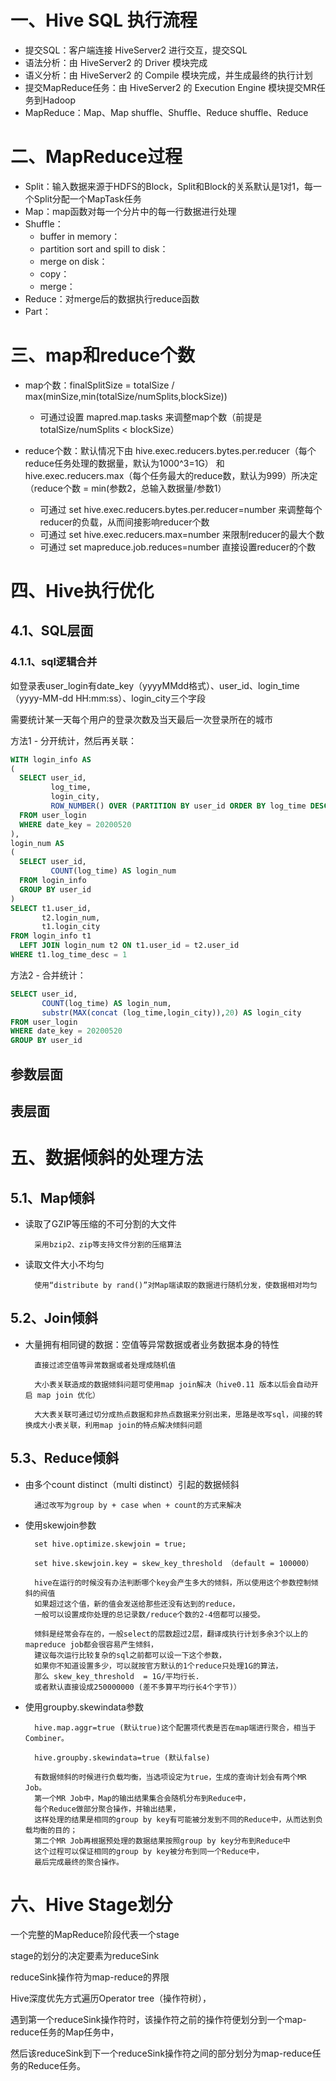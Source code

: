 <!--
 * @Author              : Uncle Bean
 * @Date                : 2020-05-23 23:06:47
 * @LastEditors         : Uncle Bean
 * @LastEditTime        : 2020-05-25 20:22:15
 * @FilePath            : \面试\Hive.md
 * @Description         : 
--> 

# 一、Hive SQL 执行流程

* 提交SQL：客户端连接 HiveServer2 进行交互，提交SQL
* 语法分析：由 HiveServer2 的 Driver 模块完成
* 语义分析：由 HiveServer2 的 Compile 模块完成，并生成最终的执行计划
* 提交MapReduce任务：由 HiveServer2 的 Execution Engine 模块提交MR任务到Hadoop
* MapReduce：Map、Map shuffle、Shuffle、Reduce shuffle、Reduce

# 二、MapReduce过程

* Split：输入数据来源于HDFS的Block，Split和Block的关系默认是1对1，每一个Split分配一个MapTask任务
* Map：map函数对每一个分片中的每一行数据进行处理
* Shuffle：
    * buffer in memory：
    * partition sort and spill to disk：
    * merge on disk：
    * copy：
    * merge：
* Reduce：对merge后的数据执行reduce函数
* Part：

# 三、map和reduce个数

* map个数：finalSplitSize = totalSize / max(minSize,min(totalSize/numSplits,blockSize))
    * 可通过设置 mapred.map.tasks 来调整map个数（前提是totalSize/numSplits < blockSize）

* reduce个数：默认情况下由 hive.exec.reducers.bytes.per.reducer（每个reduce任务处理的数据量，默认为1000^3=1G） 和 hive.exec.reducers.max（每个任务最大的reduce数，默认为999）所决定（reduce个数 = min(参数2，总输入数据量/参数1）
    * 可通过 set hive.exec.reducers.bytes.per.reducer=number 来调整每个reducer的负载，从而间接影响reducer个数
    * 可通过 set hive.exec.reducers.max=number 来限制reducer的最大个数
    * 可通过 set mapreduce.job.reduces=number 直接设置reducer的个数

# 四、Hive执行优化

## 4.1、SQL层面

### 4.1.1、sql逻辑合并

如登录表user_login有date_key（yyyyMMdd格式）、user_id、login_time（yyyy-MM-dd HH:mm:ss）、login_city三个字段

需要统计某一天每个用户的登录次数及当天最后一次登录所在的城市

方法1 - 分开统计，然后再关联：
```sql
WITH login_info AS
(
  SELECT user_id,
         log_time,
         login_city,
         ROW_NUMBER() OVER (PARTITION BY user_id ORDER BY log_time DESC) AS log_time_desc
  FROM user_login
  WHERE date_key = 20200520
),
login_num AS
(
  SELECT user_id,
         COUNT(log_time) AS login_num
  FROM login_info
  GROUP BY user_id
)
SELECT t1.user_id,
       t2.login_num,
       t1.login_city
FROM login_info t1
  LEFT JOIN login_num t2 ON t1.user_id = t2.user_id
WHERE t1.log_time_desc = 1

```
方法2 - 合并统计：
```sql
SELECT user_id,
       COUNT(log_time) AS login_num,
       substr(MAX(concat (log_time,login_city)),20) AS login_city
FROM user_login
WHERE date_key = 20200520
GROUP BY user_id
```
        



## 参数层面

## 表层面

# 五、数据倾斜的处理方法

## 5.1、Map倾斜

* 读取了GZIP等压缩的不可分割的大文件
        
        采用bzip2、zip等支持文件分割的压缩算法

* 读取文件大小不均匀

        使用“distribute by rand()”对Map端读取的数据进行随机分发，使数据相对均匀

## 5.2、Join倾斜

* 大量拥有相同键的数据：空值等异常数据或者业务数据本身的特性

        直接过滤空值等异常数据或者处理成随机值

        大小表关联造成的数据倾斜问题可使用map join解决（hive0.11 版本以后会自动开启 map join 优化）

        大大表关联可通过切分成热点数据和非热点数据来分别出来，思路是改写sql，间接的转换成大小表关联，利用map join的特点解决倾斜问题

## 5.3、Reduce倾斜

* 由多个count distinct（multi distinct）引起的数据倾斜

        通过改写为group by + case when + count的方式来解决

* 使用skewjoin参数

        set hive.optimize.skewjoin = true;

        set hive.skewjoin.key = skew_key_threshold （default = 100000）

        hive在运行的时候没有办法判断哪个key会产生多大的倾斜，所以使用这个参数控制倾斜的阀值
        如果超过这个值，新的值会发送给那些还没有达到的reduce，
        一般可以设置成你处理的总记录数/reduce个数的2-4倍都可以接受。

        倾斜是经常会存在的，一般select的层数超过2层，翻译成执行计划多余3个以上的mapreduce job都会很容易产生倾斜，
        建议每次运行比较复杂的sql之前都可以设一下这个参数，
        如果你不知道设置多少，可以就按官方默认的1个reduce只处理1G的算法，
        那么 skew_key_threshold  = 1G/平均行长. 
        或者默认直接设成250000000 (差不多算平均行长4个字节)）

* 使用groupby.skewindata参数

        hive.map.aggr=true (默认true)这个配置项代表是否在map端进行聚合，相当于Combiner。

        hive.groupby.skewindata=true (默认false)

        有数据倾斜的时候进行负载均衡，当选项设定为true，生成的查询计划会有两个MR Job。
        第一个MR Job中，Map的输出结果集合会随机分布到Reduce中，
        每个Reduce做部分聚合操作，并输出结果，
        这样处理的结果是相同的group by key有可能被分发到不同的Reduce中，从而达到负载均衡的目的；
        第二个MR Job再根据预处理的数据结果按照group by key分布到Reduce中
        这个过程可以保证相同的group by key被分布到同一个Reduce中，
        最后完成最终的聚合操作。

# 六、Hive Stage划分

一个完整的MapReduce阶段代表一个stage

stage的划分的决定要素为reduceSink

reduceSink操作符为map-reduce的界限

Hive深度优先方式遍历Operator tree（操作符树），

遇到第一个reduceSink操作符时，该操作符之前的操作符便划分到一个map-reduce任务的Map任务中，

然后该reduceSink到下一个reduceSink操作符之间的部分划分为map-reduce任务的Reduce任务。
